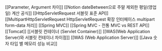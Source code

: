 [[Parameter, Argument 차이]]
[[Notion dateBetween으로 주말 제외한 평일(영업일) 계산 공식]]
[[HttpServletRequest 서블릿 표준 API]]
[[MultipartHttpServletRequest HttpServletRequest 확장 인터페이스 multipart form-data 처리]]
[[Spring MVC]]
[[Spring MVC - 전통 MVC vs REST API]]
[[Tomcat]]
[[서블릿 컨테이너 (Servlet Container)]]
[[WAS(Web Application Server)와 서블릿 컨테이너 차이점]]
[[WAS (Web Application Server)]]
[[Java 숫자 타입 별 메모리 성능 비교]]